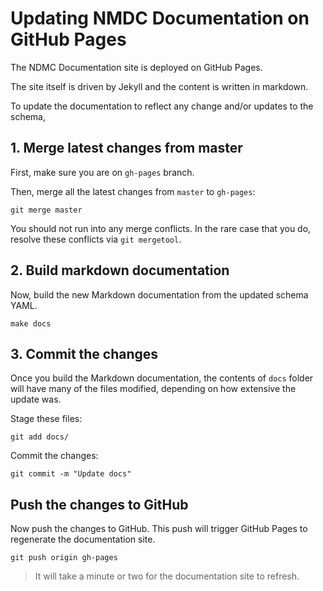 # Updating NMDC Documentation on GitHub Pages

The NDMC Documentation site is deployed on GitHub Pages.

The site itself is driven by Jekyll and the content is written in markdown.

To update the documentation to reflect any change and/or updates to the schema,

## 1. Merge latest changes from master

First, make sure you are on `gh-pages` branch.

Then, merge all the latest changes from `master` to `gh-pages`:

```
git merge master
```

You should not run into any merge conflicts. In the rare case that you do, resolve these conflicts via `git mergetool`.

## 2. Build markdown documentation

Now, build the new Markdown documentation from the updated schema YAML.

```
make docs
```

## 3. Commit the changes

Once you build the Markdown documentation, the contents of `docs` folder will have many of the files modified, depending on how extensive the update was.

Stage these files:

```
git add docs/
```

Commit the changes:

```
git commit -m "Update docs"
```

## Push the changes to GitHub

Now push the changes to GitHub. This push will trigger GitHub Pages to regenerate the documentation site.


```
git push origin gh-pages
```

> It will take a minute or two for the documentation site to refresh.


